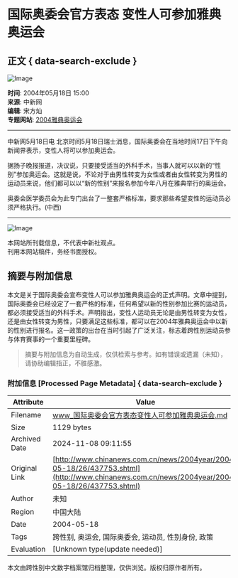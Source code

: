 # 国际奥委会官方表态 变性人可参加雅典奥运会

## 正文 { data-search-exclude }


![Image](http://www.chinanews.com.cn/newsiimg/1.gif)

**时间**: 2004年05月18日 15:00  
**来源**: 中新网  
**编辑**: 宋方灿  
**专题网站**: [2004雅典奥运会](http://www.chinanews.com.cn/focus_site/olympic2004/index.html)

---

中新网5月18日电 北京时间5月18日瑞士消息，国际奥委会在当地时间17日下午向新闻界表示，变性人将可以参加奥运会。

据扬子晚报报道，决议说，只要接受适当的外科手术，当事人就可以以新的“性别”参加奥运会。这就是说，不论对于由男性转变为女性或者由女性转变为男性的运动员来说，他们都可以以“新的性别”来报名参加今年八月在雅典举行的奥运会。

奥委会医学委员会为此专门出台了一整套严格标准，要求那些希望变性的运动员必须严格执行。(中西)

--- 

![Image](http://www.chinanews.com.cn/fileftp/2004-04-02/_1080884820_shangcheng.gif)

本网站所刊载信息，不代表中新社观点。  
刊用本网站稿件，务经书面授权。  

## 摘要与附加信息

<!-- tcd_abstract -->
本文是关于国际奥委会宣布变性人可以参加雅典奥运会的正式声明。文章中提到，国际奥委会已经设定了一套严格的标准，任何希望以新的性别参加比赛的运动员，都必须接受适当的外科手术。声明指出，变性人运动员无论是由男性转变为女性，还是由女性转变为男性，只要满足这些标准，都可以在2004年雅典奥运会中以新的性别进行报名。这一政策的出台在当时引起了广泛关注，标志着跨性别运动员参与体育赛事的一个重要里程碑。
<!-- tcd_abstract_end -->

> 摘要与附加信息为自动生成，仅供检索与参考。如有错误或遗漏（未知），请协助编辑指正，不胜感激。

### 附加信息 [Processed Page Metadata] { data-search-exclude }

| Attribute       | Value                                  |
|-----------------|----------------------------------------|
| Filename        | www_国际奥委会官方表态变性人可参加雅典奥运会.md                             |
| Size            | 1129 bytes                           |
| Archived Date   | 2024-11-08 09:11:55                             |
| Original Link   | [http://www.chinanews.com.cn/news/2004year/2004-05-18/26/437753.shtml](http://www.chinanews.com.cn/news/2004year/2004-05-18/26/437753.shtml)                       |
| Author          | 未知                               |
| Region          | 中国大陆                               |
| Date            | 2004-05-18                                 |
| Tags            | 跨性别, 奥运会, 国际奥委会, 运动员, 性别身份, 政策                                 |
| Evaluation            | [Unknown type(update needed)]                                 |
<!-- tcd_table_end -->

本文由跨性别中文数字档案馆归档整理，仅供浏览。版权归原作者所有。
